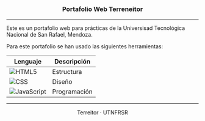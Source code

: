 <h3 align="center">Portafolio Web Terreneitor</h3>

<hr />

<p>Este es un portafolio web para prácticas de la Universisad Tecnológica Nacional de San Rafael, Mendoza.</p>

<p>Para este portafolio se han usado las siguientes herramientas:</p>

| Lenguaje                                                                                             | Descripción  |
| ---------------------------------------------------------------------------------------------------- | ------------ |
| ![HTML5](https://img.shields.io/badge/HTML5-%23E34F26.svg?logo=html5&logoColor=white)                | Estructura   |
| ![CSS](https://img.shields.io/badge/CSS-%231572B6.svg?logo=css3&logoColor=white)                     | Diseño       |
| ![JavaScript](https://img.shields.io/badge/JavaScript-%23F7DF1E.svg?logo=javascript&logoColor=black) | Programación |

<hr />

<div align="center">
    Terreitor · UTNFRSR
</div>
